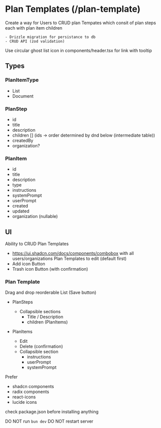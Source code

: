 # Plan Templates (/plan-template)

Create a way for Users to CRUD plan Tempates which consit of plan steps each with plan item children

    - Drizzle migration for persistance to db
    - CRUD API (zod validation)

Use circular ghost list icon in components/header.tsx for link with tooltip 

## Types

### PlanItemType
- List
- Document

### PlanStep
- id
- title
- description
- children [] (ids -> order determined by dnd below (intermediate table))
- createdBy
- organization?

### PlanItem 

- id
- title
- description
- type
- instructions
- systemPrompt
- userPrompt
- created
- updated
- organization (nullable)

## UI

Ability to CRUD Plan Templates

- https://ui.shadcn.com/docs/components/combobox with all users/organizations Plan Templates to edit (default first)
- Add icon Button
- Trash icon Button (with confirmation)

### Plan Template 
Drag and drop reorderable List (Save button)

- PlanSteps 
    - Collapsible sections
        - Title / Description
        - children (PlanItems)

- PlanItems 
    - Edit
    - Delete (confirmation)
    - Collapsible section
        - instructions
        - userPrompt
        - systemPrompt 

Prefer 
- shadcn components
- radix components
- react-icons
- lucide icons

check package.json before installing anything

DO NOT run `bun dev`
DO NOT restart server